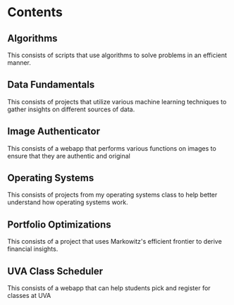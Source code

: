# Contents
## Algorithms 

This consists of scripts that use algorithms to solve problems in an efficient manner.
## Data Fundamentals

This consists of projects that utilize various machine learning techniques to gather insights on different sources of data.
## Image Authenticator

This consists of a webapp that performs various functions on images to ensure that they are authentic and original
## Operating Systems

This consists of projects from my operating systems class to help better understand how operating systems work.
## Portfolio Optimizations

This consists of a project that uses Markowitz's efficient frontier to derive financial insights.
## UVA Class Scheduler

This consists of a webapp that can help students pick and register for classes at UVA
